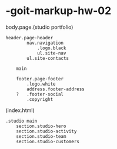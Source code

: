 # -goit-markup-hw-02

body.page.(studio portfolio)

    header.page-header
            nav.navigation
                .logo.black
                ul.site-nav
            ul.site-contacts

        main

        footer.page-footer
            .logo.white
            address.footer-address
        ?   .footer-social
            .copyright

(index.html)

    .studio main
        section.studio-hero
        section.studio-activity
        section.studio-team
        section.studio-customers

<!-- Studio (index.html)

-->

<!-- Portfolio (portfolio.html)

-->
